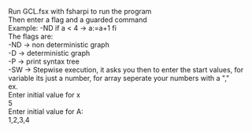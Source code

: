 Run GCL.fsx with fsharpi to run the program  
Then enter a flag and a guarded command  
Example: -ND if a < 4 -> a:=a+1 fi  
The flags are:  
-ND -> non deterministic graph  
-D -> deterministic graph  
-P -> print syntax tree  
-SW -> Stepwise execution, it asks you then to enter the start values,
    for variable its just a number, for array seperate your numbers  with a ","  
    ex.  
    Enter initial value for x  
    5  
    Enter initial value for A:  
    1,2,3,4  
